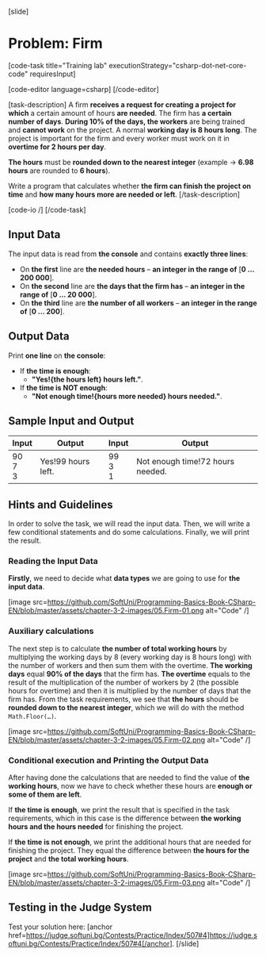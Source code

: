 [slide]
# Problem: Firm

[code-task title="Training lab" executionStrategy="csharp-dot-net-core-code" requiresInput]

[code-editor language=csharp]
[/code-editor]

[task-description]
A firm **receives a request for creating a project for which** a certain amount of hours **are needed**. The firm has **a certain number of days**. **During 10% of the days, the workers** are being trained and **cannot work** on the project. A normal **working day is 8 hours long**. The project is important for the firm and every worker must work on it in **overtime for 2 hours per day**. 

**The hours** must be **rounded down to the nearest integer** (example -> **6.98 hours** are rounded to **6 hours**).

Write a program that calculates whether **the firm can finish the project on time** and **how many hours more are needed or left**.
[/task-description]

[code-io /]
[/code-task]

## Input Data

The input data is read from **the console** and contains **exactly three lines**: 
- On **the first** line are **the needed hours** – **an integer in the range of** [**0 … 200 000**].
- On **the second** line are **the days that the firm has** – **an integer in the range of** [**0 … 20 000**].
- On **the third** line are **the number of all workers** – **an integer in the range of** [**0 … 200**].

## Output Data

Print **one line** on **the console**: 
- If **the time is enough**:
  - **"Yes!{the hours left} hours left."**.
- If  **the time is NOT enough**:
  - **"Not enough time!{hours more needed} hours needed."**.

## Sample Input and Output

|      Input     |      Output      |    Input   |            Output              |
|----------------|------------------|------------|--------------------------------|
|90<br>7<br>3<br>|Yes!99 hours left.|99<br>3<br>1|Not enough time!72 hours needed.|

## Hints and Guidelines

In order to solve the task, we will read the input data. Then, we will write a few conditional statements and do some calculations. Finally, we will print the result.

### Reading the Input Data

**Firstly**, we need to decide what **data types** we are going to use for **the input data**.  

[image src=https://github.com/SoftUni/Programming-Basics-Book-CSharp-EN/blob/master/assets/chapter-3-2-images/05.Firm-01.png alt="Code" /]

### Auxiliary calculations

The next step is to calculate **the number of total working hours** by multiplying the working days by 8 (every working day is 8 hours long) with the number of workers and then sum them with the overtime. **The working days** equal **90% of the days** that the firm has. **The overtime** equals to the result of the multiplication of the number of workers by 2 (the possible hours for overtime) and then it is multiplied by the number of days that the firm has. From the task requirements, we see that **the hours** should be **rounded down to the nearest integer**, which we will do with the method `Math.Floor(…)`.

[image src=https://github.com/SoftUni/Programming-Basics-Book-CSharp-EN/blob/master/assets/chapter-3-2-images/05.Firm-02.png alt="Code" /]

### Conditional execution and Printing the Output Data

After having done the calculations that are needed to find the value of **the working hours**, now we have to check whether these hours are **enough or some of them are left**.

If **the time is enough**, we print the result that is specified in the task requirements, which in this case is the difference between **the working hours and the hours needed** for finishing the project. 

If **the time is not enough**, we print the additional hours that are needed for finishing the project. They equal the difference between **the hours for the project** and **the total working hours**.

[image src=https://github.com/SoftUni/Programming-Basics-Book-CSharp-EN/blob/master/assets/chapter-3-2-images/05.Firm-03.png alt="Code" /]

## Testing in the Judge System

Test your solution here: [anchor href=https://judge.softuni.bg/Contests/Practice/Index/507#4]https://judge.softuni.bg/Contests/Practice/Index/507#4[/anchor].
[/slide]